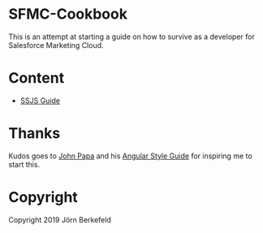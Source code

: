 # SFMC-Cookbook
This is an attempt at starting a guide on how to survive as a developer for Salesforce Marketing Cloud.

# Content
- [SSJS Guide](https://github.com/JoernBerkefeld/SFMC-Cookbook/tree/master/ssjs)


# Thanks
Kudos goes to [John Papa](https://github.com/johnpapa) and his [Angular Style Guide](https://github.com/johnpapa/angular-styleguide) for inspiring me to start this.


# Copyright
Copyright 2019 Jörn Berkefeld
